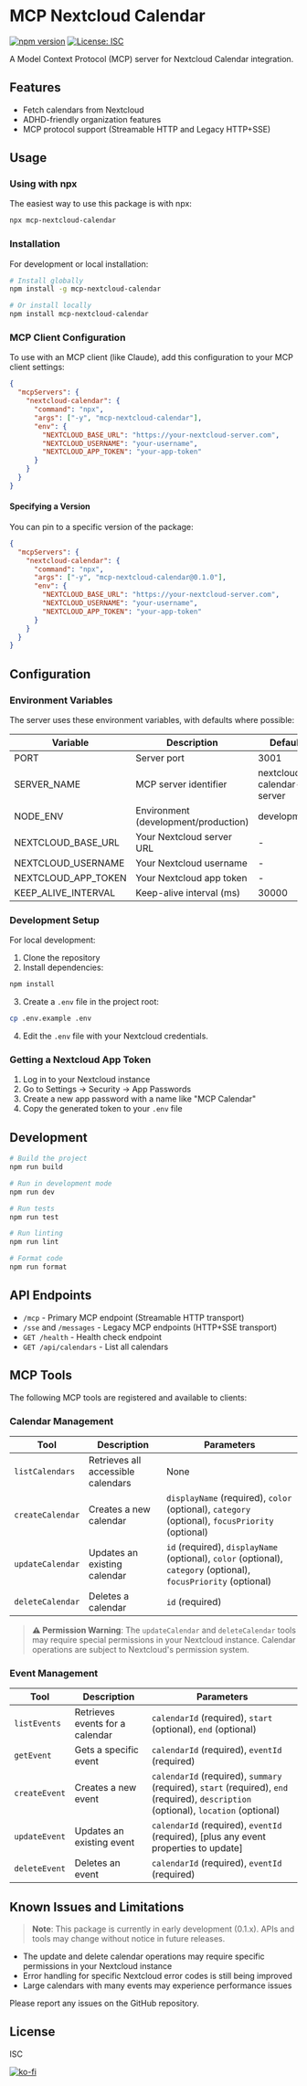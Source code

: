 # MCP Nextcloud Calendar

[![npm version](https://img.shields.io/npm/v/mcp-nextcloud-calendar.svg)](https://www.npmjs.com/package/mcp-nextcloud-calendar)
[![License: ISC](https://img.shields.io/badge/License-ISC-blue.svg)](https://opensource.org/licenses/ISC)

A Model Context Protocol (MCP) server for Nextcloud Calendar integration.

## Features

- Fetch calendars from Nextcloud
- ADHD-friendly organization features
- MCP protocol support (Streamable HTTP and Legacy HTTP+SSE)

## Usage

### Using with npx

The easiest way to use this package is with npx:

```bash
npx mcp-nextcloud-calendar
```

### Installation

For development or local installation:

```bash
# Install globally
npm install -g mcp-nextcloud-calendar

# Or install locally
npm install mcp-nextcloud-calendar
```

### MCP Client Configuration

To use with an MCP client (like Claude), add this configuration to your MCP client settings:

```json
{
  "mcpServers": {
    "nextcloud-calendar": {
      "command": "npx",
      "args": ["-y", "mcp-nextcloud-calendar"],
      "env": {
        "NEXTCLOUD_BASE_URL": "https://your-nextcloud-server.com",
        "NEXTCLOUD_USERNAME": "your-username",
        "NEXTCLOUD_APP_TOKEN": "your-app-token"
      }
    }
  }
}
```

#### Specifying a Version

You can pin to a specific version of the package:

```json
{
  "mcpServers": {
    "nextcloud-calendar": {
      "command": "npx",
      "args": ["-y", "mcp-nextcloud-calendar@0.1.0"],
      "env": {
        "NEXTCLOUD_BASE_URL": "https://your-nextcloud-server.com",
        "NEXTCLOUD_USERNAME": "your-username",
        "NEXTCLOUD_APP_TOKEN": "your-app-token"
      }
    }
  }
}
```

## Configuration

### Environment Variables

The server uses these environment variables, with defaults where possible:

| Variable | Description | Default | Required |
|----------|-------------|---------|----------|
| PORT | Server port | 3001 | No |
| SERVER_NAME | MCP server identifier | nextcloud-calendar-server | No |
| NODE_ENV | Environment (development/production) | development | No |
| NEXTCLOUD_BASE_URL | Your Nextcloud server URL | - | Yes |
| NEXTCLOUD_USERNAME | Your Nextcloud username | - | Yes |
| NEXTCLOUD_APP_TOKEN | Your Nextcloud app token | - | Yes |
| KEEP_ALIVE_INTERVAL | Keep-alive interval (ms) | 30000 | No |

### Development Setup

For local development:

1. Clone the repository
2. Install dependencies:

```bash
npm install
```

3. Create a `.env` file in the project root:

```bash
cp .env.example .env
```

4. Edit the `.env` file with your Nextcloud credentials.

### Getting a Nextcloud App Token

1. Log in to your Nextcloud instance
2. Go to Settings → Security → App Passwords
3. Create a new app password with a name like "MCP Calendar"
4. Copy the generated token to your `.env` file

## Development

```bash
# Build the project
npm run build

# Run in development mode
npm run dev

# Run tests
npm run test

# Run linting
npm run lint

# Format code
npm run format
```

## API Endpoints

- `/mcp` - Primary MCP endpoint (Streamable HTTP transport)
- `/sse` and `/messages` - Legacy MCP endpoints (HTTP+SSE transport)
- `GET /health` - Health check endpoint
- `GET /api/calendars` - List all calendars

## MCP Tools

The following MCP tools are registered and available to clients:

### Calendar Management

| Tool | Description | Parameters |
|------|-------------|------------|
| `listCalendars` | Retrieves all accessible calendars | None |
| `createCalendar` | Creates a new calendar | `displayName` (required), `color` (optional), `category` (optional), `focusPriority` (optional) |
| `updateCalendar` | Updates an existing calendar | `id` (required), `displayName` (optional), `color` (optional), `category` (optional), `focusPriority` (optional) |
| `deleteCalendar` | Deletes a calendar | `id` (required) |

> **⚠️ Permission Warning**: The `updateCalendar` and `deleteCalendar` tools may require special permissions in your Nextcloud instance. Calendar operations are subject to Nextcloud's permission system.

### Event Management

| Tool | Description | Parameters |
|------|-------------|------------|
| `listEvents` | Retrieves events for a calendar | `calendarId` (required), `start` (optional), `end` (optional) |
| `getEvent` | Gets a specific event | `calendarId` (required), `eventId` (required) |
| `createEvent` | Creates a new event | `calendarId` (required), `summary` (required), `start` (required), `end` (required), `description` (optional), `location` (optional) |
| `updateEvent` | Updates an existing event | `calendarId` (required), `eventId` (required), [plus any event properties to update] |
| `deleteEvent` | Deletes an event | `calendarId` (required), `eventId` (required) |

## Known Issues and Limitations

> **Note**: This package is currently in early development (0.1.x). APIs and tools may change without notice in future releases.

- The update and delete calendar operations may require specific permissions in your Nextcloud instance
- Error handling for specific Nextcloud error codes is still being improved
- Large calendars with many events may experience performance issues

Please report any issues on the GitHub repository.

## License

ISC

[![ko-fi](https://ko-fi.com/img/githubbutton_sm.svg)](https://ko-fi.com/cheffromspace)
